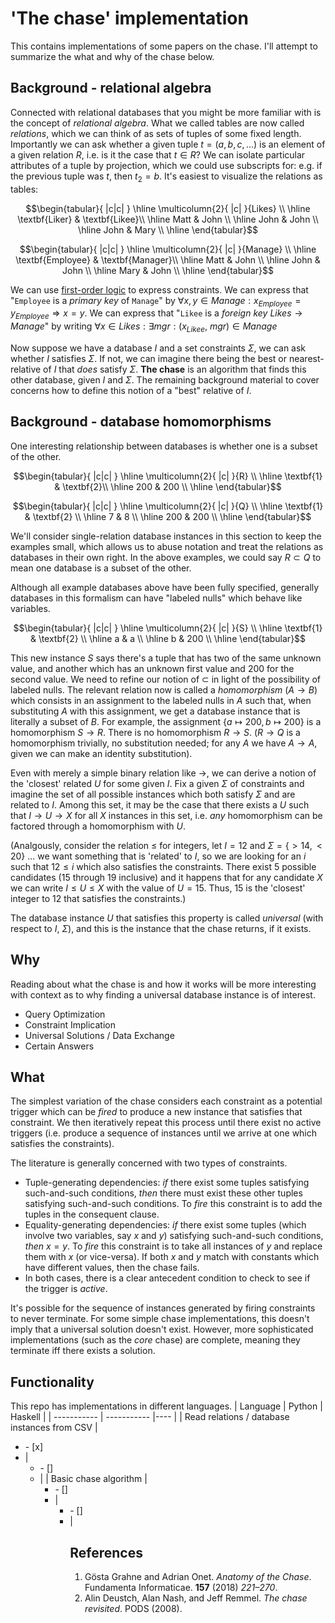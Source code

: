 
<!--
    To generate the readme, run:

    docker run -ti --rm -v DOLLARSIGN(pwd):/test/usr maltegruber/readme-tex:1.0.0

    see: https://github.com/MalteGruber/readme-tex

-->



# 'The chase' implementation

This contains implementations of some papers on the chase. I'll attempt to summarize the what and why of the chase below.

## Background - relational algebra

Connected with relational databases that you might be more familiar with is the concept of *relational algebra*. What we called tables are now called *relations*, which we can think of as sets of tuples of some fixed length. Importantly we can ask whether a given tuple $t=(a,b, c, ...)$ is an element of a given relation $R$, i.e. is it the case that $t \in R$? We can isolate particular attributes of a tuple by projection, which we could use subscripts for: e.g. if the previous tuple was $t$, then $t_2 = b$. It's easiest to visualize the relations as tables:


$$\begin{tabular}{ |c|c| } \hline
 \multicolumn{2}{ |c| }{Likes}   \\ \hline
 \textbf{Liker}  & \textbf{Likee}\\ \hline
 Matt            & John          \\ \hline
 John            & John          \\ \hline
 John            & Mary          \\ \hline
\end{tabular}$$


$$\begin{tabular}{ |c|c| } \hline
 \multicolumn{2}{ |c| }{Manage}   \\ \hline
 \textbf{Employee}  & \textbf{Manager}\\ \hline
 Matt            & John          \\ \hline
 John            & John          \\ \hline
 Mary            & John          \\ \hline
\end{tabular}$$


We can use [first-order logic](https://www.javatpoint.com/first-order-logic-in-artificial-intelligence) to express constraints. We can express that "`Employee` is a *primary key* of `Manage`" by $\forall x, y \in Manage: x_{Employee}=y_{Employee} \Rightarrow x=y$. We can express that "`Likee` is a *foreign key* $Likes \rightarrow Manage$" by writing $\forall x \in Likes: \exists mgr: (x_{Likee},\ mgr) \in {Manage}$

Now suppose we have a database $I$ and a set constraints $\Sigma$, we can ask whether $I$ satisfies $\Sigma$. If not, we can imagine there being the best or nearest-relative of $I$ that *does* satisfy $\Sigma$. **The chase** is an algorithm that finds this other database, given $I$ and $\Sigma$. The remaining background material to cover concerns how to define this notion of a "best" relative of $I$.

## Background - database homomorphisms

One interesting relationship between databases is whether one is a subset of the other.

$$\begin{tabular}{ |c|c| } \hline
 \multicolumn{2}{ |c| }{R}   \\ \hline
 \textbf{1}  & \textbf{2}\\ \hline
 200            & 200          \\ \hline
\end{tabular}$$

$$\begin{tabular}{ |c|c| } \hline
 \multicolumn{2}{ |c| }{Q} \\ \hline
 \textbf{1}  & \textbf{2}  \\ \hline
 7              & 8        \\ \hline
 200            & 200      \\ \hline
\end{tabular}$$


We'll consider single-relation database instances in this section to keep the examples small, which allows us to abuse notation and treat the relations as databases in their own right. In the above examples, we could say $R \subset Q$ to mean one database is a subset of the other.

Although all example databases above have been fully specified, generally databases in this formalism can have "labeled nulls" which behave like variables.


$$\begin{tabular}{ |c|c| } \hline
 \multicolumn{2}{ |c| }{S} \\ \hline
 \textbf{1}  & \textbf{2}  \\ \hline
 a            & a        \\ \hline
 b            & 200      \\ \hline
\end{tabular}$$

This new instance $S$ says there's a tuple that has two of the same unknown value, and another which has an unknown first value and $200$ for the second value. We need to refine our notion of $\subset$ in light of the possibility of labeled nulls. The relevant relation now is called a *homomorphism* ($A \rightarrow B$) which consists in an assignment to the labeled nulls in $A$ such that, when substituting $A$ with this assignment, we get a database instance that is literally a subset of $B$. For example, the assignment $\{a \mapsto 200, b \mapsto 200\}$ is a homomorphism $S \rightarrow R$. There is no homomorphism $R \rightarrow S$. ($R \rightarrow Q$ is a homomorphism trivially, no substitution needed; for any $A$ we have $A \rightarrow A$, given we can make an identity substitution).

Even with merely a simple binary relation like $\rightarrow$, we can derive a notion of the 'closest' related $U$ for some given $I$. Fix a given $\Sigma$ of constraints and imagine the set of all possible instances which both satisfy $\Sigma$ and are related to $I$. Among this set, it may be the case that there exists a $U$ such that $I \rightarrow U \rightarrow X$ for all $X$ instances in this set, i.e. *any* homomorphism can be factored through a homomorphism with $U$.

(Analgously, consider the relation $\le$ for integers, let $I=12$ and $\Sigma = \{> 14, < 20\}$ ... we want something that is 'related' to $I$, so we are looking for an $i$ such that $12 \le i$ which also satisfies the constraints. There exist 5 possible candidates ($15$ through $19$ inclusive) and it happens that for any candidate $X$ we can write $I \le U \le X$ with the value of $U=15$. Thus, $15$ is the 'closest' integer to $12$ that satisfies the constraints.)

The database instance $U$ that satisfies this property is called *universal* (with respect to $I,\  \Sigma$), and this is the instance that the chase returns, if it exists.

## Why
Reading about what the chase is and how it works will be more interesting with context as to why finding a universal database instance is of interest.
- Query Optimization
- Constraint Implication
- Universal Solutions / Data Exchange
- Certain Answers

## What
The simplest variation of the chase considers each constraint as a potential trigger which can be *fired* to produce a new instance that satisfies that constraint. We then iteratively repeat this process until there exist no active triggers (i.e. produce a sequence of instances until we arrive at one which satisfies the constraints).

The literature is generally concerned with two types of constraints.
- Tuple-generating dependencies: *if* there exist some tuples satisfying such-and-such conditions, *then* there must exist these other tuples satisfying such-and-such conditions. To *fire* this constraint is to add the tuples in the consequent clause.
- Equality-generating dependencies: *if* there exist some tuples (which involve two variables, say $x$ and $y$) satisfying such-and-such conditions, *then* $x=y$. To *fire* this constraint is to take all instances of $y$ and replace them with $x$ (or vice-versa). If both $x$ and $y$ match with constants which have different values, then the chase fails.
- In both cases, there is a clear antecedent condition to check to see if the trigger is *active*.

It's possible for the sequence of instances generated by firing constraints to never terminate. For some simple chase implementations, this doesn't imply that a universal solution doesn't exist. However, more sophisticated implementations (such as the *core* chase) are complete, meaning they terminate iff there exists a solution.


## Functionality
This repo has implementations in different languages.
| Language      | Python | Haskell |
| ----------- | ----------- |---- |
| Read relations / database instances from CSV      | <ul><li>- [x]</li><li>      |  <ul><li>- []</li><li> |
| Basic chase algorithm  | <ul><li>- []</li><li>        |<ul><li>- []</li><li>|



## References
1. Gösta Grahne and Adrian Onet. *Anatomy of the Chase*. Fundamenta Informaticae. **157** (2018) *221–270*.
2. Alin Deustch, Alan Nash, and Jeff Remmel. *The chase revisited*. PODS (2008).